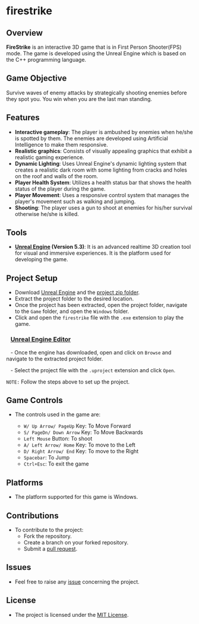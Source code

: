 # firestrike

## Overview

**FireStrike** is an interactive 3D game that is in First Person Shooter(FPS) mode. The game is developed using the Unreal Engine which is based on the C++ programming language.

## Game Objective

Survive waves of enemy attacks by strategically shooting enemies before they spot you. You win when you are the last man standing.

## Features

- **Interactive gameplay**: The player is ambushed by enemies when he/she is spotted by them. The enemies are developed using Artificial Intelligence to make them responsive.
- **Realistic graphics**: Consists of visually appealing graphics that exhibit a realistic gaming experience.
- **Dynamic Lighting**: Uses Unreal Engine's dynamic lighting system that creates a realistic dark room with some lighting from cracks and holes on the roof and walls of the room.
- **Player Health System**: Utilizes a health status bar that shows the health status of the player during the game.
- **Player Movement**: Uses a responsive control system that manages the player's movement such as walking and jumping.
- **Shooting**: The player uses a gun to shoot at enemies for his/her survival otherwise he/she is killed.

## Tools

- **[Unreal Engine](https://www.unrealengine.com/en-US) (Version 5.3)**: It is an advanced realtime 3D creation tool for visual and immersive experiences. It is the platform used for developing the game.

## Project Setup

- Download [Unreal Engine](https://www.unrealengine.com/en-US) and the [project zip folder](https://drive.google.com/file/d/1hby8KRiNbXEwcGlTkxx4I5-G_shlBzTa/view?usp=sharing).
- Extract the project folder to the desired location.
- Once the project has been extracted, open the project folder, navigate to the `Game` folder, and open the `Windows` folder.
- Click and open the `firestrike` file with the `.exe` extension to play the game.

### &nbsp;&nbsp;&nbsp;<ins>Unreal Engine Editor</ins>

&nbsp;&nbsp; - Once the engine has downloaded, open and click on `Browse` and navigate to the extracted project folder.

&nbsp;&nbsp; - Select the project file with the `.uproject` extension and click `Open`.

`NOTE:` Follow the steps above to set up the project.

## Game Controls
- The controls used in the game are:
  
  - `W/ Up Arrow/ PageUp` Key: To Move Forward
  - `S/ PageDn/ Down Arrow` Key: To Move Backwards
  - `Left Mouse` Button: To shoot
  - `A/ Left Arrow/ Home` Key: To move to the Left
  - `D/ Right Arrow/ End` Key: To move to the Right
  - `Spacebar`: To Jump
  - `Ctrl+Esc`: To exit the game

## Platforms

- The platform supported for this game is Windows.

## Contributions

- To contribute to the project:
   - Fork the repository.
   - Create a branch on your forked repository.
   - Submit a [pull request](https://github.com/mikemwai/firestrike/pulls).
 
## Issues

- Feel free to raise any [issue](https://github.com/mikemwai/firestrike/issues) concerning the project.

## License

- The project is licensed under the [MIT License](./LICENSE).
